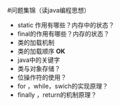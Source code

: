 #问题集锦（读java编程思想）

- static 作用有哪些？内存中的状态？
- final的作用有哪些？内存的状态？
- 类的加载机制
- 类的加载顺序 **OK**
- java中的关键字
- 类与对象存储？
- 位操作符的使用？
- for ，while，swich的实现原理？
- finally ，return的机制原理？

